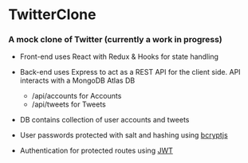 # TwitterClone

### A mock clone of Twitter (currently a work in progress)

- Front-end uses React with Redux & Hooks for state handling

- Back-end uses Express to act as a REST API for the client side. API interacts with a MongoDB Atlas DB
  * /api/accounts for Accounts
  * /api/tweets for Tweets

- DB contains collection of user accounts and tweets

- User passwords protected with salt and hashing using [bcryptjs](https://www.npmjs.com/package/bcryptjs)

- Authentication for protected routes using [JWT](https://www.npmjs.com/package/jsonwebtoken)
